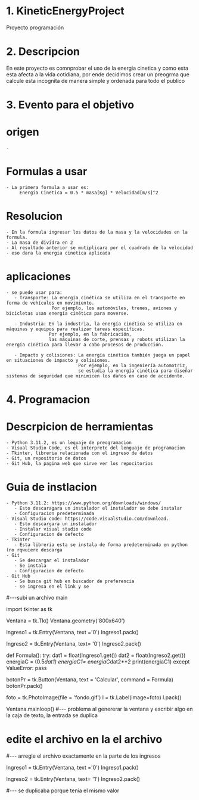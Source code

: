 # 1. KineticEnergyProject
Proyecto programación 

# 2. Descripcion
En este proyecto es comnprobar el uso de la energia cinetica y como esta esta afecta a la vida cotidiana,
por ende decidimos crear un preogrma que calcule esta incognita de manera simple y ordenada para todo el publico

# 3. Evento para el objetivo
 # origen 
    - 
 # Formulas a usar
    - La primera formula a usar es:
         Energia Cinetica = 0.5 * masa[Kg] * Velocidad[m/s]^2
 # Resolucion
    - En la formula ingresar los datos de la masa y la velocidades en la formula.
    - La masa de dividra en 2 
    - Al resultado anterior se mutiplicara por el cuadrado de la velocidad 
    - eso dara la energia cinetica aplicada
 # aplicaciones
    - se puede usar para:
       - Transporte: La energía cinética se utiliza en el transporte en forma de vehículos en movimiento. 
                     Por ejemplo, los automóviles, trenes, aviones y bicicletas usan energía cinética para moverse.
                     
       - Industria: En la industria, la energía cinética se utiliza en máquinas y equipos para realizar tareas específicas. 
                    Por ejemplo, en la fabricación, 
                    las máquinas de corte, prensas y robots utilizan la energía cinética para llevar a cabo procesos de producción.
                    
       - Impacto y colisiones: La energía cinética también juega un papel en situaciones de impacto y colisiones. 
                               Por ejemplo, en la ingeniería automotriz, 
                               se estudia la energía cinética para diseñar sistemas de seguridad que minimicen los daños en caso de accidente.
 
 
# 4. Programacion
  # Descrpicion de herramientas
    - Python 3.11.2, es un leguaje de preogramacion
    - Visual Studio Code, es el interprete del lenguaje de programacion 
    - Tkinter, libreria relacionada con el ingreso de datos
    - Git, un repositorio de datos 
    - Git Hub, la pagina web que sirve ver los repocitorios  
   # Guia de instlacion
    - Python 3.11.2: https://www.python.org/downloads/windows/
       - Esto descaragara un instalador el instalador se debe instalar
       - Configuracion predeterminada
    - Visual Studio code: https://code.visualstudio.com/download. 
       - Esto descargara un instalador  
       - Instalar visual studio code
       - Configuracion de defecto
    - Tkinter
       - Esta libreria esta se instala de forma predeterminada en python (no rqwuiere descarga
    - Git
       - Se descargar el instalador 
       - Se instala 
       - Configuracion de defecto
    - Git Hub
       - Se busca git hub en buscador de preferencia
       - se ingresa en el link y se 



#---subi un archivo main 

import tkinter as tk 

Ventana = tk.Tk()
Ventana.geometry('800x640')

Ingreso1 = tk.Entry(Ventana, text ='0')
Ingreso1.pack()

Ingreso2 = tk.Entry(Ventana, text= '0')
Ingreso2.pack() 


def Formula():
    try:
        dat1 = float(Ingreso1.get())
        dat2 = float(Ingreso2.get())
        energiaC = (0.5*dat1)
        energiaC1= energiaC*dat2**2
        print(energiaC1)
    except ValueError:
        pass 

botonPr = tk.Button(Ventana, text = 'Calcular', command = Formula)
botonPr.pack()

foto = tk.PhotoImage(file = 'fondo.gif')
l = tk.Label(image=foto)
l.pack()


Ventana.mainloop()
#--- problema al genererar la ventana y escribir algo en la caja de texto, la entrada se duplica

# edite el archivo en la el archivo
#--- arregle el archivo exactamente en la parte de los ingresos

Ingreso1 = tk.Entry(Ventana, text ='0')
Ingreso1.pack()

Ingreso2 = tk.Entry(Ventana, text= '1')
Ingreso2.pack() 

#--- se duplicaba porque tenia el mismo valor


